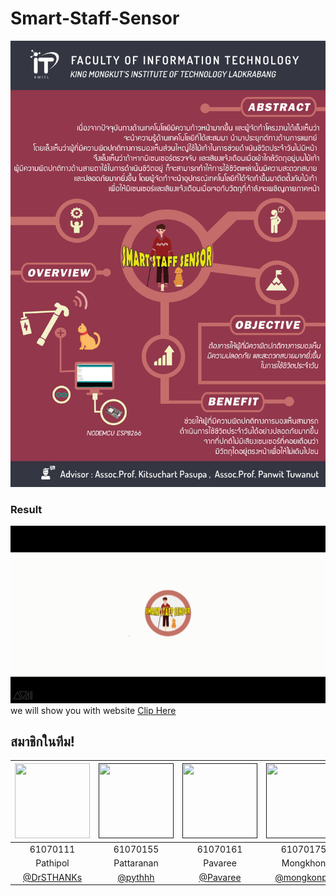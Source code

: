 # Smart-Staff-Sensor
![](img/poster.jpg)

### Result
![](img/vdo.png)
  we will show you with website [Clip Here](https://youtu.be/hkm7TtCkdAs)


## สมาชิกในทีม!
|<a href="img/numbar1"><img src="https://scontent.fbkk2-7.fna.fbcdn.net/v/t1.0-1/c0.0.959.959a/51294643_1593597264119498_5977511882280402944_n.jpg?_nc_cat=109&_nc_ht=scontent.fbkk2-7.fna&oh=99799e3645189b8f86fa01effee59895&oe=5D7382A2" width="120" height="120"></a>|<a href=""><img src="https://scontent.fbkk2-8.fna.fbcdn.net/v/t1.0-9/49552288_1950063791777887_6708105022128783360_n.jpg?_nc_cat=103&_nc_ht=scontent.fbkk2-8.fna&oh=3f05fa92fe8cdb6616dcae7cb143c90b&oe=5D64C5F5" width="120" height="120"></a>|<a href=""><img src="https://scontent.fbkk2-6.fna.fbcdn.net/v/t1.0-9/32671987_1759429694113482_2658669208165941248_n.jpg?_nc_cat=111&_nc_ht=scontent.fbkk2-6.fna&oh=e4609460c3e5ff4c74150cbbbccc5b0a&oe=5D2BD002" width="120" height="120"></a>|<a href=""><img src="https://scontent.fbkk2-8.fna.fbcdn.net/v/t1.0-9/36137197_1923658121010922_4222860266888495104_n.jpg?_nc_cat=105&_nc_ht=scontent.fbkk2-8.fna&oh=572eb3ec6d9852d488352df1499b6635&oe=5D6755C7" width="120" height="120"></a>|
|:-------------:|:-------------:|:-------------:|:-------------:|
| 61070111      | 61070155      | 61070161      | 61070175      |
| Pathipol      | Pattaranan    | Pavaree       | Mongkhon      |
| [@DrSTHANKs]() | [@pythhh]() | [@Pavaree]() | [@mongkonpc]()  

